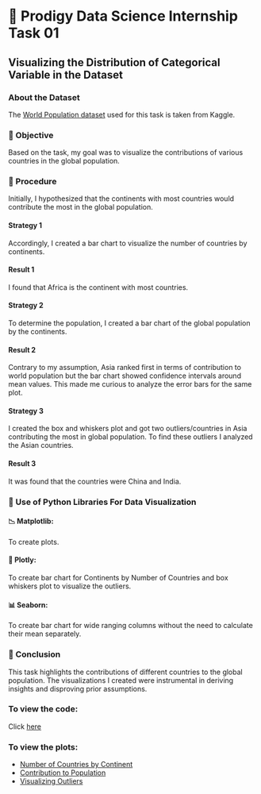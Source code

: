 <h1>🚀 Prodigy Data Science Internship Task 01</h1> 
<h2>Visualizing the Distribution of Categorical Variable in the Dataset</h2>
<h3>About the Dataset</h3>
The <a href = "https://www.kaggle.com/datasets/iamsouravbanerjee/world-population-dataset">World Population dataset</a> used for this task is taken from Kaggle.
<h3>🔎 Objective</h3>
Based on the task, my goal was to visualize the contributions of various countries in the global population.
<h3>🔎 Procedure</h3>
Initially, I hypothesized that the continents with most countries would contribute the most in the global population.
<h4>Strategy 1</h4>
Accordingly, I created a bar chart to visualize the number of countries by continents.
<h4>Result 1</h4>
I found that Africa is the continent with most countries.
<h4>Strategy 2</h4>
To determine the population, I created a bar chart of the global population by the continents.
<h4>Result 2</h4>
Contrary to my assumption, Asia ranked first in terms of contribution to world population but the bar chart showed confidence intervals around mean values. This made me curious to analyze the error bars for the same plot. 
<h4>Strategy 3</h4>
I created the box and whiskers plot and got two outliers/countries in Asia contributing the most in global population. To find these outliers I analyzed the Asian countries.
<h4>Result 3</h4>
It was found that the countries were China and India.
<h3>🔎 Use of Python Libraries For Data Visualization</h3>
<h4>📉 Matplotlib: </h4>      
<p>    To create plots.</p>       
<h4>📏 Plotly: </h4>
<p>    To create bar chart for Continents by Number of Countries and box whiskers plot to visualize the outliers.</p>       
<h4>📊 Seaborn: </h4>
<p>    To create bar chart for wide ranging columns without the need to calculate their mean separately.</p>      
<h3>🔎 Conclusion</h3>
This task highlights the contributions of different countries to the global population. The visualizations I created were instrumental in deriving insights and disproving prior assumptions.
<h3>To view the code:</h3>
Click <a href=https://github.com/Batoolzafar/Prodigy_DS_01/blob/main/DS%20Task%20%231.ipynb>here</a>
<h3>To view the plots:</h3>
<ul>
  <li><a href="https://github.com/Batoolzafar/Prodigy_DS_01/blob/main/Number_of_Countries_by_Continents.jpeg">Number of Countries by Continent</a></li>
  <li><a href = "https://github.com/Batoolzafar/Prodigy_DS_01/blob/main/Contribution_to_population.png">Contribution to Population</a></li>
  <li><a href = "https://github.com/Batoolzafar/Prodigy_DS_01/blob/main/Error_bars.png">Visualizing Outliers</a></li>
</ul>





